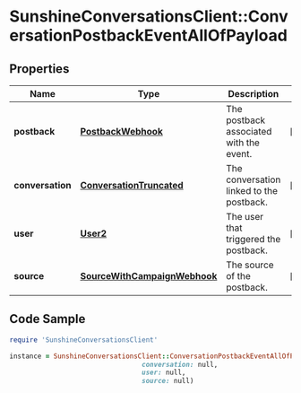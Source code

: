 # SunshineConversationsClient::ConversationPostbackEventAllOfPayload

## Properties

Name | Type | Description | Notes
------------ | ------------- | ------------- | -------------
**postback** | [**PostbackWebhook**](PostbackWebhook.md) | The postback associated with the event. | [optional] 
**conversation** | [**ConversationTruncated**](ConversationTruncated.md) | The conversation linked to the postback. | [optional] 
**user** | [**User2**](User2.md) | The user that triggered the postback. | [optional] 
**source** | [**SourceWithCampaignWebhook**](SourceWithCampaignWebhook.md) | The source of the postback. | [optional] 

## Code Sample

```ruby
require 'SunshineConversationsClient'

instance = SunshineConversationsClient::ConversationPostbackEventAllOfPayload.new(postback: null,
                                 conversation: null,
                                 user: null,
                                 source: null)
```


